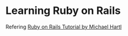 # Learning Ruby on Rails

Refering [Ruby on Rails Tutorial by Michael Hartl](http://www.railstutorial.org/book)